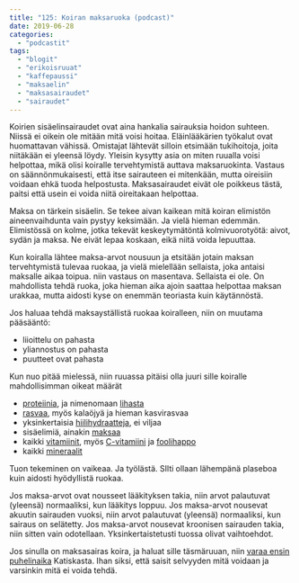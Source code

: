 ```yaml
---
title: "125: Koiran maksaruoka (podcast)"
date: 2019-06-28
categories: 
  - "podcastit"
tags: 
  - "blogit"
  - "erikoisruuat"
  - "kaffepaussi"
  - "maksaelin"
  - "maksasairaudet"
  - "sairaudet"
---
```


Koirien sisäelinsairaudet ovat aina hankalia sairauksia hoidon suhteen. Niissä ei oikein ole mitään mitä voisi hoitaa. Eläinlääkärien työkalut ovat huomattavan vähissä. Omistajat lähtevät silloin etsimään tukihoitoja, joita niitäkään ei yleensä löydy. Yleisin kysytty asia on miten ruualla voisi helpottaa, mikä olisi koiralle tervehtymistä auttava maksaruokinta. Vastaus on säännönmukaisesti, että itse sairauteen ei mitenkään, mutta oireisiin voidaan ehkä tuoda helpostusta. Maksasairaudet eivät ole poikkeus tästä, paitsi että usein ei voida niitä oireitakaan helpottaa.

<!--more-->

Maksa on tärkein sisäelin. Se tekee aivan kaikean mitä koiran elimistön aineenvaihdunta vain pystyy keksimään. Ja vielä hieman edemmän. Elimistössä on kolme, jotka tekevät keskeytymätöntä kolmivuorotyötä: aivot, sydän ja maksa. Ne eivät lepaa koskaan, eikä niitä voida lepuuttaa.

Kun koiralla lähtee maksa-arvot nousuun ja etsitään jotain maksan tervehtymistä tulevaa ruokaa, ja vielä mielellään sellaista, joka antaisi maksalle aikaa toipua. niin vastaus on masentava. Sellaista ei ole. On mahdollista tehdä ruoka, joka hieman aika ajoin saattaa helpottaa maksan urakkaa, mutta aidosti kyse on enemmän teoriasta kuin käytännöstä.

Jos haluaa tehdä maksayställistä ruokaa koiralleen, niin on muutama pääsääntö:

- liioittelu on pahasta
- yliannostus on pahasta
- puutteet ovat pahasta

Kun nuo pitää mielessä, niin ruuassa pitäisi olla juuri sille koiralle mahdollisimman oikeat määrät

- [proteiinia](https://www.katiska.eu/tieto/proteiinit/proteiini-ruokinnassa/), ja nimenomaan [lihasta](https://www.katiska.eu/tieto/kurssit/koiralle-lihaa-vatsan-taydelta/)
- [rasvaa](https://www.katiska.eu/tieto/rasvat/rasva-ruokinnassa/), myös kalaöjyä ja hieman kasvirasvaa
- yksinkertaisia [hiilihydraatteja](https://www.katiska.eu/tieto/hiilihydraatit/hiilihydraatit/), ei viljaa
- sisäelimiä, ainakin [maksaa](https://www.katiska.eu/tieto/koira-raakaruokinta-raaka-aineet/maksa/)
- kaikki [vitamiinit](https://www.katiska.eu/tieto/koira-tarve-vitamiini/vitamiinit/), myös [C-vitamiini](https://www.katiska.eu/tieto/c-vitamiini/c-vitamiini/) ja [foolihappo](https://www.katiska.eu/tieto/b-vitamiinit/foolihappo/)
- kaikki [mineraalit](https://www.katiska.eu/tieto/koira-tarve-mineraali/kivennaisaineet/)

Tuon tekeminen on vaikeaa. Ja työlästä. SIlti ollaan lähempänä plaseboa kuin aidosti hyödyllistä ruokaa.

Jos maksa-arvot ovat nousseet lääkityksen takia, niin arvot palautuvat (yleensä) normaaliksi, kun lääkitys loppuu. Jos maksa-arvot nousevat akuutin sairauden vuoksi, niin arvot palautuvat (yleensä) normaaliksi, kun sairaus on selätetty. Jos maksa-arvot nousevat kroonisen sairauden takia, niin sitten vain odotellaan. Yksinkertaistetusti tuossa olivat vaihtoehdot.

Jos sinulla on maksasairas koira, ja haluat sille täsmäruuan, niin [varaa ensin puhelinaika](https://store.katiska.info/tuote/puhelinneuvonta/) Katiskasta. Ihan siksi, että saisit selvyyden mitä voidaan ja varsinkin mitä ei voida tehdä.
